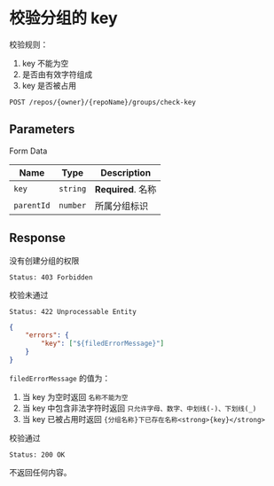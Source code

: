 # 校验分组的 key

校验规则：

1. key 不能为空
2. 是否由有效字符组成
3. key 是否被占用

```text
POST /repos/{owner}/{repoName}/groups/check-key
```

## Parameters

Form Data

| Name      | Type     | Description        |
| --------- | -------- | ------------------ |
| `key`     | `string` | **Required**. 名称 |
| `parentId` | `number` | 所属分组标识       |

## Response

没有创建分组的权限

```text
Status: 403 Forbidden
```

校验未通过

```text
Status: 422 Unprocessable Entity
```

```json
{
    "errors": {
        "key": ["${filedErrorMessage}"]
    }
}
```

`filedErrorMessage` 的值为：

1. 当 key 为空时返回 `名称不能为空`
2. 当 key 中包含非法字符时返回 `只允许字母、数字、中划线(-)、下划线(_)`
3. 当 key 已被占用时返回 `{分组名称}下已存在名称<strong>{key}</strong>`

校验通过

```text
Status: 200 OK
```

不返回任何内容。